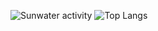 ![Sunwater activity](https://github-readme-stats.vercel.app/api?username=sunwaterdev) ![Top Langs](https://github-readme-stats.vercel.app/api/top-langs/?username=sunwaterdev&layout=compact)


